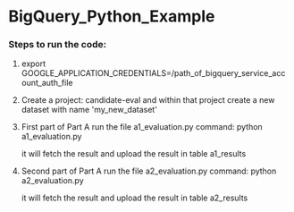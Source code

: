 # BigQuery_Python_Example

### Steps to run the code:

1. export GOOGLE_APPLICATION_CREDENTIALS=/path_of_bigquery_service_account_auth_file

2. Create a project: candidate-eval and within that 
   project create a new dataset with name 'my_new_dataset'

3. First part of  Part A
   run the file a1_evaluation.py
   command: python a1_evaluation.py

   it will fetch the result and upload the result in table a1_results

4. Second part of Part A
   run the file a2_evaluation.py
   command: python a2_evaluation.py

   it will fetch the result and upload the result in table a2_results
